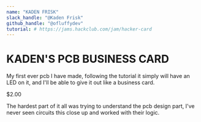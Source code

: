 ```yaml
---
name: "KADEN FRISK"
slack_handle: "@Kaden Frisk"
github_handle: "@ofluffydev"
tutorial: # https://jams.hackclub.com/jam/hacker-card
---
```


# KADEN'S PCB BUSINESS CARD
<!-- Describe your board in 2-3 sentences. What are you making? What will it do? -->
My first ever pcb I have made, following the tutorial it simply will have an LED on it, and I'll be able to give it out like a business card.

<!-- How much is it going to cost? -->
$2.00

<!-- Tell us a little bit about your design process. What were some challenges? What helped? ***Totally optional*** -->
The hardest part of it all was trying to understand the pcb design part, I've never seen circuits this close up and worked with their logic.
